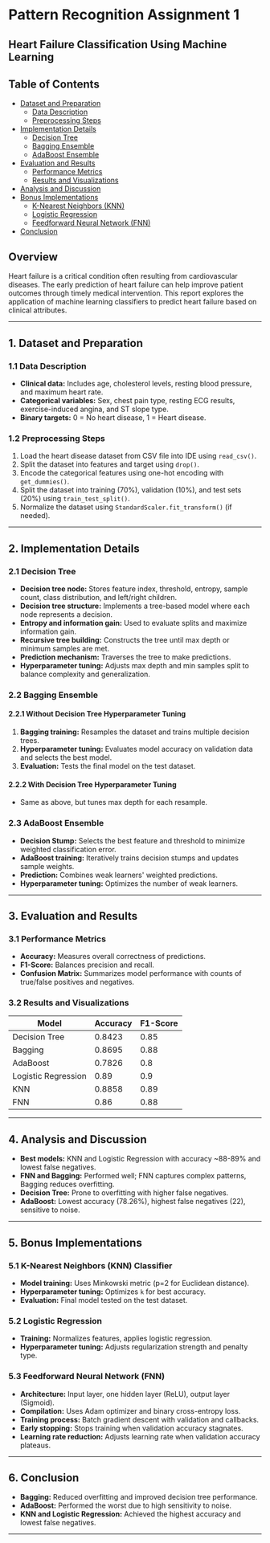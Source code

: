 # Pattern Recognition Assignment 1

## Heart Failure Classification Using Machine Learning

## Table of Contents

- [Dataset and Preparation](#1-dataset-and-preparation)
  - [Data Description](#11-data-description)
  - [Preprocessing Steps](#12-preprocessing-steps)
- [Implementation Details](#2-implementation-details)
  - [Decision Tree](#21-decision-tree)
  - [Bagging Ensemble](#22-bagging-ensemble)
  - [AdaBoost Ensemble](#23-adaboost-ensemble)
- [Evaluation and Results](#3-evaluation-and-results)
  - [Performance Metrics](#31-performance-metrics)
  - [Results and Visualizations](#32-results-and-visualizations)
- [Analysis and Discussion](#4-analysis-and-discussion)
- [Bonus Implementations](#5-bonus-implementations)
  - [K-Nearest Neighbors (KNN)](#51-k-nearest-neighbors-knn-classifier)
  - [Logistic Regression](#52-logistic-regression)
  - [Feedforward Neural Network (FNN)](#53-feedforward-neural-network-fnn)
- [Conclusion](#6-conclusion)

## Overview

Heart failure is a critical condition often resulting from cardiovascular diseases. The early prediction of heart failure can help improve patient outcomes through timely medical intervention. This report explores the application of machine learning classifiers to predict heart failure based on clinical attributes.

---

## 1. Dataset and Preparation

### 1.1 Data Description

- **Clinical data:** Includes age, cholesterol levels, resting blood pressure, and maximum heart rate.
- **Categorical variables:** Sex, chest pain type, resting ECG results, exercise-induced angina, and ST slope type.
- **Binary targets:** 0 = No heart disease, 1 = Heart disease.

### 1.2 Preprocessing Steps

1. Load the heart disease dataset from CSV file into IDE using `read_csv()`.
2. Split the dataset into features and target using `drop()`.
3. Encode the categorical features using one-hot encoding with `get_dummies()`.
4. Split the dataset into training (70%), validation (10%), and test sets (20%) using `train_test_split()`.
5. Normalize the dataset using `StandardScaler.fit_transform()` (if needed).

---

## 2. Implementation Details

### 2.1 Decision Tree

- **Decision tree node:** Stores feature index, threshold, entropy, sample count, class distribution, and left/right children.
- **Decision tree structure:** Implements a tree-based model where each node represents a decision.
- **Entropy and information gain:** Used to evaluate splits and maximize information gain.
- **Recursive tree building:** Constructs the tree until max depth or minimum samples are met.
- **Prediction mechanism:** Traverses the tree to make predictions.
- **Hyperparameter tuning:** Adjusts max depth and min samples split to balance complexity and generalization.

### 2.2 Bagging Ensemble

#### 2.2.1 Without Decision Tree Hyperparameter Tuning

1. **Bagging training:** Resamples the dataset and trains multiple decision trees.
2. **Hyperparameter tuning:** Evaluates model accuracy on validation data and selects the best model.
3. **Evaluation:** Tests the final model on the test dataset.

#### 2.2.2 With Decision Tree Hyperparameter Tuning

- Same as above, but tunes max depth for each resample.

### 2.3 AdaBoost Ensemble

- **Decision Stump:** Selects the best feature and threshold to minimize weighted classification error.
- **AdaBoost training:** Iteratively trains decision stumps and updates sample weights.
- **Prediction:** Combines weak learners' weighted predictions.
- **Hyperparameter tuning:** Optimizes the number of weak learners.

---

## 3. Evaluation and Results

### 3.1 Performance Metrics

- **Accuracy:** Measures overall correctness of predictions.
- **F1-Score:** Balances precision and recall.
- **Confusion Matrix:** Summarizes model performance with counts of true/false positives and negatives.

### 3.2 Results and Visualizations

| Model                 | Accuracy | F1-Score |
|----------------------|----------|----------|
| Decision Tree        | 0.8423   | 0.85     |
| Bagging             | 0.8695   | 0.88     |
| AdaBoost            | 0.7826   | 0.8      |
| Logistic Regression | 0.89     | 0.9      |
| KNN                 | 0.8858   | 0.89     |
| FNN                 | 0.86     | 0.88     |

---

## 4. Analysis and Discussion

- **Best models:** KNN and Logistic Regression with accuracy ~88-89% and lowest false negatives.
- **FNN and Bagging:** Performed well; FNN captures complex patterns, Bagging reduces overfitting.
- **Decision Tree:** Prone to overfitting with higher false negatives.
- **AdaBoost:** Lowest accuracy (78.26%), highest false negatives (22), sensitive to noise.

---

## 5. Bonus Implementations

### 5.1 K-Nearest Neighbors (KNN) Classifier

- **Model training:** Uses Minkowski metric (p=2 for Euclidean distance).
- **Hyperparameter tuning:** Optimizes `k` for best accuracy.
- **Evaluation:** Final model tested on the test dataset.

### 5.2 Logistic Regression

- **Training:** Normalizes features, applies logistic regression.
- **Hyperparameter tuning:** Adjusts regularization strength and penalty type.

### 5.3 Feedforward Neural Network (FNN)

- **Architecture:** Input layer, one hidden layer (ReLU), output layer (Sigmoid).
- **Compilation:** Uses Adam optimizer and binary cross-entropy loss.
- **Training process:** Batch gradient descent with validation and callbacks.
- **Early stopping:** Stops training when validation accuracy stagnates.
- **Learning rate reduction:** Adjusts learning rate when validation accuracy plateaus.

---

## 6. Conclusion

- **Bagging:** Reduced overfitting and improved decision tree performance.
- **AdaBoost:** Performed the worst due to high sensitivity to noise.
- **KNN and Logistic Regression:** Achieved the highest accuracy and lowest false negatives.

---
